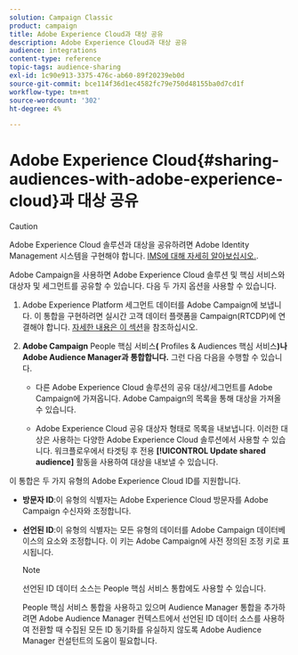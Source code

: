 ```yaml
---
solution: Campaign Classic
product: campaign
title: Adobe Experience Cloud과 대상 공유
description: Adobe Experience Cloud과 대상 공유
audience: integrations
content-type: reference
topic-tags: audience-sharing
exl-id: 1c90e913-3375-476c-ab60-89f20239eb0d
source-git-commit: bce114f36d1ec4582fc79e750d48155ba0d7cd1f
workflow-type: tm+mt
source-wordcount: '302'
ht-degree: 4%

---
```


# Adobe Experience Cloud{#sharing-audiences-with-adobe-experience-cloud}과 대상 공유

>[!CAUTION]
>
>Adobe Experience Cloud 솔루션과 대상을 공유하려면 Adobe Identity Management 시스템을 구현해야 합니다. [IMS에 대해 자세히 알아보십시오.](../../integrations/using/about-adobe-id.md).

Adobe Campaign을 사용하면 Adobe Experience Cloud 솔루션 및 핵심 서비스와 대상자 및 세그먼트를 공유할 수 있습니다. 다음 두 가지 옵션을 사용할 수 있습니다.

1. Adobe Experience Platform 세그먼트 데이터를 Adobe Campaign에 보냅니다. 이 통합을 구현하려면 실시간 고객 데이터 플랫폼을 Campaign(RTCDP)에 연결해야 합니다. [자세한 내용은 이 섹션](https://experienceleague.adobe.com/docs/experience-platform/destinations/catalog/email-marketing/adobe-campaign.html)을 참조하십시오.


1. **Adobe Campaign** People 핵심 서비스&#x200B;**(** Profiles &amp; Audiences 핵심 서비스&#x200B;**)나 Adobe Audience Manager과 통합합니다.** 그런 다음 다음을 수행할 수 있습니다.

   * 다른 Adobe Experience Cloud 솔루션의 공유 대상/세그먼트를 Adobe Campaign에 가져옵니다. Adobe Campaign의 목록을 통해 대상을 가져올 수 있습니다.

   * Adobe Experience Cloud 공유 대상자 형태로 목록을 내보냅니다. 이러한 대상은 사용하는 다양한 Adobe Experience Cloud 솔루션에서 사용할 수 있습니다. 워크플로우에서 타겟팅 후 전용 **[!UICONTROL Update shared audience]** 활동을 사용하여 대상을 내보낼 수 있습니다.

이 통합은 두 가지 유형의 Adobe Experience Cloud ID를 지원합니다.

* **방문자 ID**:이 유형의 식별자는 Adobe Experience Cloud 방문자를 Adobe Campaign 수신자와 조정합니다.
* **선언된 ID**:이 유형의 식별자는 모든 유형의 데이터를 Adobe Campaign 데이터베이스의 요소와 조정합니다. 이 키는 Adobe Campaign에 사전 정의된 조정 키로 표시됩니다.

   >[!NOTE]
   >
   > 선언된 ID 데이터 소스는 People 핵심 서비스 통합에도 사용할 수 있습니다.
   >
   >People 핵심 서비스 통합을 사용하고 있으며 Audience Manager 통합을 추가하려면 Adobe Audience Manager 컨텍스트에서 선언된 ID 데이터 소스를 사용하여 전환할 때 수집된 모든 ID 동기화를 유실하지 않도록 Adobe Audience Manager 컨설턴트의 도움이 필요합니다.
